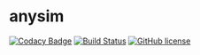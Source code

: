 # anysim
[![Codacy Badge](https://api.codacy.com/project/badge/Grade/cecf4656482c414eb9fce75204c4723c)](https://app.codacy.com/app/senior-zero/anysim?utm_source=github.com&utm_medium=referral&utm_content=senior-zero/anysim&utm_campaign=Badge_Grade_Dashboard) [![Build Status](https://travis-ci.org/senior-zero/anysim.svg?branch=master)](https://travis-ci.org/senior-zero/anysim) [![GitHub license](https://img.shields.io/badge/license-MIT-blue.svg)](https://raw.githubusercontent.com/senior-zero/anysim/master/LICENSE.md)
